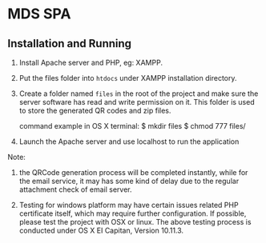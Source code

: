# MDS SPA

## Installation and Running

1. Install Apache server and PHP, eg: XAMPP.

2. Put the files folder into `htdocs` under XAMPP installation directory.

3. Create a folder named `files` in the root of the project and make sure
   the server software has read and write permission on it. This folder is
   used to store the generated QR codes and zip files.

   command example in OS X terminal:
   $ mkdir files
   $ chmod 777 files/

4. Launch the Apache server and use localhost to run the application

Note:

1) the QRCode generation process will be completed instantly, while for the
   email service, it may has some kind of delay due to the regular attachment
   check of email server.

2) Testing for windows platform may have certain issues related PHP
   certificate itself, which may require further configuration. If possible, please
   test the project with OSX or linux. The above testing process is conducted
   under OS X EI Capitan, Version 10.11.3.
